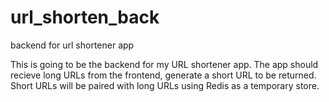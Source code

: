 # url_shorten_back
backend for url shortener app

This is going to be the backend for my URL shortener app. The app should recieve long URLs from the frontend, generate a short URL to be returned. Short URLs will be paired with long URLs using Redis as a temporary store.